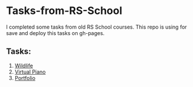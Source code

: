 # Tasks-from-RS-School
I completed some tasks from old RS School courses. This repo is using for save and deploy this tasks on gh-pages.

## Tasks:

1. [Wildlife](https://vladislav-cheremisin.github.io/Tasks-from-RS-School/wildlife/index.html)
2. [Virtual Piano](https://vladislav-cheremisin.github.io/Tasks-from-RS-School/virtual-piano/index.html)
3. [Portfolio](https://rolling-scopes-school.github.io/vladislav-cheremisin-JSFEPRESCHOOL/portfolio/)
